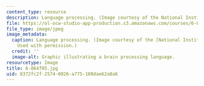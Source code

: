 ```yaml
---
content_type: resource
description: Language processing. (Image courtesy of the National Institutes of Health.)
file: https://ol-ocw-studio-app-production.s3.amazonaws.com/courses/6-864-advanced-natural-language-processing-fall-2005/0372fc2f25740026a775180dae62a8a6_6-864f05.jpg
file_type: image/jpeg
image_metadata:
  caption: Language processing. (Image courtesy of the [National Institutes of Health](http://www.nih.gov/).
    Used with permission.)
  credit: ''
  image-alt: Graphic illustrating a brain processing language.
resourcetype: Image
title: 6-864f05.jpg
uid: 0372fc2f-2574-0026-a775-180dae62a8a6
---
```

